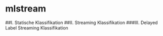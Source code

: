 # mlstream

##I. Statische Klassifikation 
##II. Streaming Klassifikation 
###III. Delayed Label Streaming Klassifikation 
